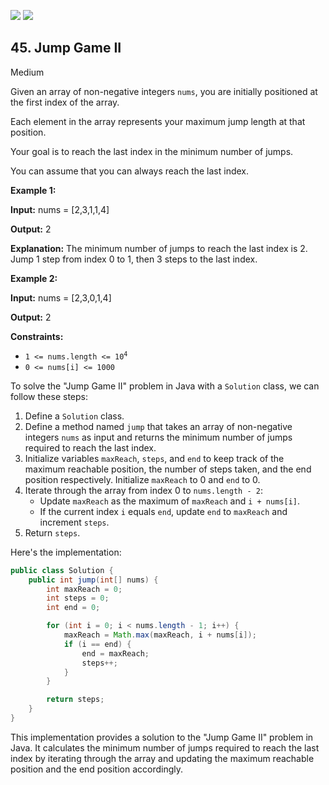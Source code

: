 [![](https://img.shields.io/github/stars/LeetCode-Top-Interview-150/LeetCode-Top-Interview-150?label=Stars&style=flat-square)](https://github.com/LeetCode-Top-Interview-150/LeetCode-Top-Interview-150)
[![](https://img.shields.io/github/forks/LeetCode-Top-Interview-150/LeetCode-Top-Interview-150?label=Fork%20me%20on%20GitHub%20&style=flat-square)](https://github.com/LeetCode-Top-Interview-150/LeetCode-Top-Interview-150/fork)

## 45\. Jump Game II

Medium

Given an array of non-negative integers `nums`, you are initially positioned at the first index of the array.

Each element in the array represents your maximum jump length at that position.

Your goal is to reach the last index in the minimum number of jumps.

You can assume that you can always reach the last index.

**Example 1:**

**Input:** nums = [2,3,1,1,4]

**Output:** 2

**Explanation:** The minimum number of jumps to reach the last index is 2. Jump 1 step from index 0 to 1, then 3 steps to the last index. 

**Example 2:**

**Input:** nums = [2,3,0,1,4]

**Output:** 2 

**Constraints:**

*   <code>1 <= nums.length <= 10<sup>4</sup></code>
*   `0 <= nums[i] <= 1000`

To solve the "Jump Game II" problem in Java with a `Solution` class, we can follow these steps:

1. Define a `Solution` class.
2. Define a method named `jump` that takes an array of non-negative integers `nums` as input and returns the minimum number of jumps required to reach the last index.
3. Initialize variables `maxReach`, `steps`, and `end` to keep track of the maximum reachable position, the number of steps taken, and the end position respectively. Initialize `maxReach` to 0 and `end` to 0.
4. Iterate through the array from index 0 to `nums.length - 2`:
   - Update `maxReach` as the maximum of `maxReach` and `i + nums[i]`.
   - If the current index `i` equals `end`, update `end` to `maxReach` and increment `steps`.
5. Return `steps`.

Here's the implementation:

```java
public class Solution {
    public int jump(int[] nums) {
        int maxReach = 0;
        int steps = 0;
        int end = 0;

        for (int i = 0; i < nums.length - 1; i++) {
            maxReach = Math.max(maxReach, i + nums[i]);
            if (i == end) {
                end = maxReach;
                steps++;
            }
        }

        return steps;
    }
}
```

This implementation provides a solution to the "Jump Game II" problem in Java. It calculates the minimum number of jumps required to reach the last index by iterating through the array and updating the maximum reachable position and the end position accordingly.